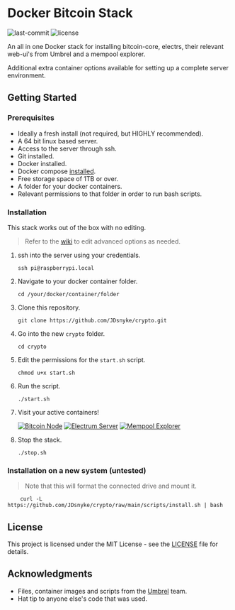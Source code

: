 # Docker Bitcoin Stack

![last-commit](https://img.shields.io/github/last-commit/JDsnyke/crypto.svg) ![license](https://img.shields.io/github/license/JDsnyke/crypto.svg)

An all in one Docker stack for installing bitcoin-core, electrs, their relevant web-ui's from Umbrel and a mempool explorer.

Additional extra container options available for setting up a complete server environment.

## Getting Started

### Prerequisites

- Ideally a fresh install (not required, but HIGHLY recommended).
- A 64 bit linux based server.
- Access to the server through ssh.
- Git installed.
- Docker installed.
- Docker compose [installed](https://docs.docker.com/compose/install/).
- Free storage space of 1TB or over.
- A folder for your docker containers.
- Relevant permissions to that folder in order to run bash scripts.

### Installation

This stack works out of the box with no editing.

> Refer to the [wiki](https://github.com/JDsnyke/crypto/wiki) to edit advanced options as needed.

1.  ssh into the server using your credentials.

        ssh pi@raspberrypi.local

2.  Navigate to your docker container folder.

        cd /your/docker/container/folder

3.  Clone this repository.

        git clone https://github.com/JDsnyke/crypto.git

4.  Go into the new `crypto` folder.

        cd crypto

5.  Edit the permissions for the `start.sh` script.

        chmod u+x start.sh

6.  Run the script.

        ./start.sh

7.  Visit your active containers!

    [![Bitcoin Node](https://img.shields.io/badge/Bitcoin%20Node-orange.svg)](http://localhost:3005)
    [![Electrum Server](https://img.shields.io/badge/Electrum%20Server-blue.svg)](http://localhost:3006)
    [![Mempool Explorer](https://img.shields.io/badge/Mempool%20Explorer-purple.svg)](http://localhost:3002)

8.  Stop the stack.

        ./stop.sh

### Installation on a new system (untested)

> Note that this will format the connected drive and mount it.

        curl -L https://github.com/JDsnyke/crypto/raw/main/scripts/install.sh | bash

## License

This project is licensed under the MIT License - see the [LICENSE](https://github.com/JDsnyke/crypto/blob/main/LICENSE) file for details.

## Acknowledgments

- Files, container images and scripts from the [Umbrel](https://github.com/getumbrel) team.
- Hat tip to anyone else's code that was used.
